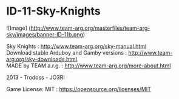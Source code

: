 # ID-11-Sky-Knights
![Image]
(http://www.team-arg.org/masterfiles/team-arg-sky/images/banner-ID-11b.png)

Sky Knights : http://www.team-arg.org/sky-manual.html  
Download stable Arduboy and Gamby versions :  http://www.team-arg.org/sky-downloads.html  
MADE by TEAM a.r.g. : http://www.team-arg.org/more-about.html
 
2013 - Trodoss - JO3RI

Game License: MIT : https://opensource.org/licenses/MIT
